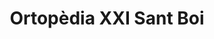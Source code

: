 ---
title: "Ortopèdia XXI Sant Boi"
url: /sant-boi-de-llobregat/ortopedia-xxi-sant-boi/
shop: suministros médicos
---